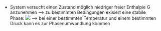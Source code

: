 - System versucht einen Zustand möglich niedriger freier Enthalpie G anzunehmen --> zu bestimmten Bedingungen exisiert eine stabile Phase:
![](Pasted%20image%2020240614165104.png)
--> bei einer bestimmten Temperatur und einem bestimmten Druck kann es zur Phasenumwandlung kommen 